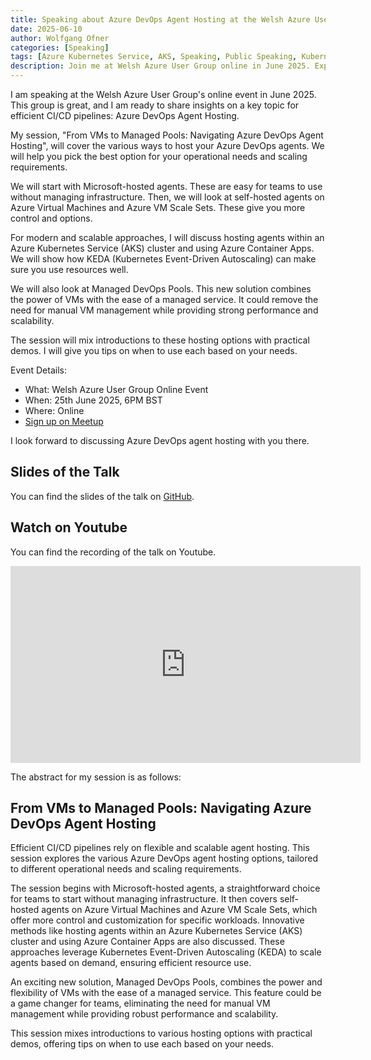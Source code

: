 ```yaml
---
title: Speaking about Azure DevOps Agent Hosting at the Welsh Azure User Group
date: 2025-06-10
author: Wolfgang Ofner
categories: [Speaking]
tags: [Azure Kubernetes Service, AKS, Speaking, Public Speaking, Kubernetes, Azure, DevOps]
description: Join me at Welsh Azure User Group online in June 2025. Explore Azure DevOps agent hosting options for efficient CI/CD.
---
```


I am speaking at the Welsh Azure User Group's online event in June 2025. This group is great, and I am ready to share insights on a key topic for efficient CI/CD pipelines: Azure DevOps Agent Hosting.

My session, "From VMs to Managed Pools: Navigating Azure DevOps Agent Hosting", will cover the various ways to host your Azure DevOps agents. We will help you pick the best option for your operational needs and scaling requirements.

We will start with Microsoft-hosted agents. These are easy for teams to use without managing infrastructure. Then, we will look at self-hosted agents on Azure Virtual Machines and Azure VM Scale Sets. These give you more control and options.

For modern and scalable approaches, I will discuss hosting agents within an Azure Kubernetes Service (AKS) cluster and using Azure Container Apps. We will show how KEDA (Kubernetes Event-Driven Autoscaling) can make sure you use resources well.

We will also look at Managed DevOps Pools. This new solution combines the power of VMs with the ease of a managed service. It could remove the need for manual VM management while providing strong performance and scalability.

The session will mix introductions to these hosting options with practical demos. I will give you tips on when to use each based on your needs.

Event Details:

- What: Welsh Azure User Group Online Event
- When: 25th June 2025, 6PM BST
- Where: Online
- <a href="https://www.meetup.com/msft-stack/events/307931692/?eventOrigin=group_upcoming_events" target="_blank" rel="noopener noreferrer">Sign up on Meetup</a>

I look forward to discussing Azure DevOps agent hosting with you there.

## Slides of the Talk

You can find the slides of the talk on <a href="https://github.com/WolfgangOfner/Presentation/blob/main/2025%20-%20Welsh%20Azure%20User%20Group/From%20VMs%20to%20Managed%20Pools%20-%20Navigating%20Azure%20DevOps%20Agent%20Hosting.pdf" target="_blank" rel="noopener noreferrer">GitHub</a>.

## Watch on Youtube

You can find the recording of the talk on Youtube.

<iframe width="560" height="315" src="https://www.youtube.com/embed/v762t686X9E" title="YouTube video player" frameborder="0" allow="accelerometer; autoplay; clipboard-write; encrypted-media; gyroscope; picture-in-picture; web-share" referrerpolicy="strict-origin-when-cross-origin" allowfullscreen></iframe>

The abstract for my session is as follows:

## From VMs to Managed Pools: Navigating Azure DevOps Agent Hosting

Efficient CI/CD pipelines rely on flexible and scalable agent hosting. This session explores the various Azure DevOps agent hosting options, tailored to different operational needs and scaling requirements. 

The session begins with Microsoft-hosted agents, a straightforward choice for teams to start without managing infrastructure. It then covers self-hosted agents on Azure Virtual Machines and Azure VM Scale Sets, which offer more control and customization for specific workloads. Innovative methods like hosting agents within an Azure Kubernetes Service (AKS) cluster and using Azure Container Apps are also discussed. These approaches leverage Kubernetes Event-Driven Autoscaling (KEDA) to scale agents based on demand, ensuring efficient resource use. 

An exciting new solution, Managed DevOps Pools, combines the power and flexibility of VMs with the ease of a managed service. This feature could be a game changer for teams, eliminating the need for manual VM management while providing robust performance and scalability. 

This session mixes introductions to various hosting options with practical demos, offering tips on when to use each based on your needs.